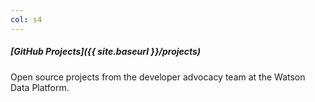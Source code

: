 ```yaml
---
col: s4
---
```


##### [GitHub Projects]({{ site.baseurl }}/projects)

Open source projects from the developer advocacy team at the Watson Data Platform. 
